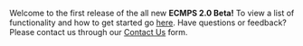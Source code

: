 Welcome to the first release of the all new **ECMPS 2.0 Beta!** To view a list of functionality and how to get started go [here]. Have questions or feedback? Please contact us through our [Contact Us] form.

[here]: https://api.epa.gov/easey/beta/content-mgmt/ecmps/quick-start
[contact us]: https://easey-beta.app.cloud.gov/ecmps/help-support
